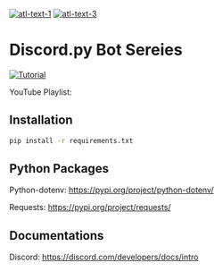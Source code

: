 [![atl-text-1](https://img.shields.io/badge/Version-3.9.1-red?logo=Python&style=flat)](https://www.python.org/) [![atl-text-3](https://img.shields.io/badge/License-MIT-red?logo=License&style=flat)](https://github.com/DevStrikerTech)


# Discord.py Bot Sereies

[![Tutorial]()]()

YouTube Playlist: 

## Installation
```bash
pip install -r requirements.txt
```

## Python Packages

Python-dotenv: https://pypi.org/project/python-dotenv/

Requests: https://pypi.org/project/requests/

## Documentations

Discord: https://discord.com/developers/docs/intro

